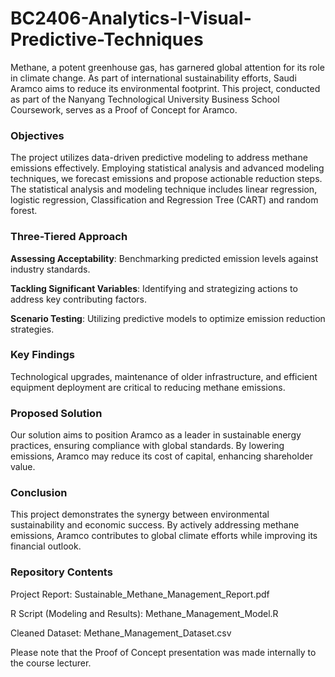 # BC2406-Analytics-I-Visual-Predictive-Techniques

Methane, a potent greenhouse gas, has garnered global attention for its role in climate change. As part of international sustainability efforts, Saudi Aramco aims to reduce its environmental footprint. This project, conducted as part of the Nanyang Technological University Business School Coursework, serves as a Proof of Concept for Aramco.

### Objectives
The project utilizes data-driven predictive modeling to address methane emissions effectively. Employing statistical analysis and advanced modeling techniques, we forecast emissions and propose actionable reduction steps.
The statistical analysis and modeling technique includes linear regression, logistic regression, Classification and Regression Tree (CART) and random forest.  

### Three-Tiered Approach
**Assessing Acceptability**: Benchmarking predicted emission levels against industry standards.

**Tackling Significant Variables**: Identifying and strategizing actions to address key contributing factors.

**Scenario Testing**: Utilizing predictive models to optimize emission reduction strategies.

### Key Findings
Technological upgrades, maintenance of older infrastructure, and efficient equipment deployment are critical to reducing methane emissions.

### Proposed Solution
Our solution aims to position Aramco as a leader in sustainable energy practices, ensuring compliance with global standards. By lowering emissions, Aramco may reduce its cost of capital, enhancing shareholder value.

### Conclusion
This project demonstrates the synergy between environmental sustainability and economic success. By actively addressing methane emissions, Aramco contributes to global climate efforts while improving its financial outlook.

### Repository Contents
Project Report: Sustainable_Methane_Management_Report.pdf

R Script (Modeling and Results): Methane_Management_Model.R

Cleaned Dataset: Methane_Management_Dataset.csv

Please note that the Proof of Concept presentation was made internally to the course lecturer.
